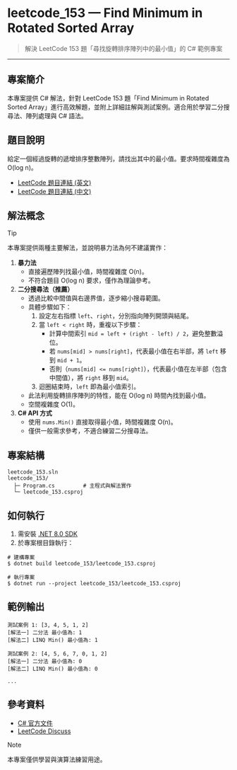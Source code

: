 # leetcode_153 — Find Minimum in Rotated Sorted Array

> 解決 LeetCode 153 題「尋找旋轉排序陣列中的最小值」的 C# 範例專案

---

## 專案簡介

本專案提供 C# 解法，針對 LeetCode 153 題「Find Minimum in Rotated Sorted Array」進行高效解題，並附上詳細註解與測試案例。適合用於學習二分搜尋法、陣列處理與 C# 語法。

## 題目說明

給定一個經過旋轉的遞增排序整數陣列，請找出其中的最小值。要求時間複雜度為 O(log n)。

- [LeetCode 題目連結 (英文)](https://leetcode.com/problems/find-minimum-in-rotated-sorted-array/)
- [LeetCode 題目連結 (中文)](https://leetcode.cn/problems/find-minimum-in-rotated-sorted-array/)

## 解法概念

> [!tip]
> 本專案提供兩種主要解法，並說明暴力法為何不建議實作：

1. **暴力法**
   - 直接遍歷陣列找最小值，時間複雜度 O(n)。
   - 不符合題目 O(log n) 要求，僅作為理論參考。
2. **二分搜尋法（推薦）**
   - 透過比較中間值與右邊界值，逐步縮小搜尋範圍。
   - 具體步驟如下：
     1. 設定左右指標 `left`、`right`，分別指向陣列開頭與結尾。
     2. 當 `left < right` 時，重複以下步驟：
        - 計算中間索引 `mid = left + (right - left) / 2`，避免整數溢位。
        - 若 `nums[mid] > nums[right]`，代表最小值在右半部，將 `left` 移到 `mid + 1`。
        - 否則（`nums[mid] <= nums[right]`），代表最小值在左半部（包含中間值），將 `right` 移到 `mid`。
     3. 迴圈結束時，`left` 即為最小值索引。
   - 此法利用旋轉排序陣列的特性，能在 O(log n) 時間內找到最小值。
   - 空間複雜度 O(1)。
3. **C# API 方式**
   - 使用 `nums.Min()` 直接取得最小值，時間複雜度 O(n)。
   - 僅供一般需求參考，不適合練習二分搜尋法。

## 專案結構

```
leetcode_153.sln
leetcode_153/
  ├─ Program.cs         # 主程式與解法實作
  └─ leetcode_153.csproj
```

## 如何執行

1. 需安裝 [.NET 8.0 SDK](https://dotnet.microsoft.com/download/dotnet/8.0)
2. 於專案根目錄執行：

```pwsh
# 建構專案
$ dotnet build leetcode_153/leetcode_153.csproj

# 執行專案
$ dotnet run --project leetcode_153/leetcode_153.csproj
```

## 範例輸出

```
測試案例 1: [3, 4, 5, 1, 2]
[解法一] 二分法 最小值為: 1
[解法二] LINQ Min() 最小值為: 1

測試案例 2: [4, 5, 6, 7, 0, 1, 2]
[解法一] 二分法 最小值為: 0
[解法二] LINQ Min() 最小值為: 0

...
```

## 參考資料

- [C# 官方文件](https://learn.microsoft.com/dotnet/csharp/)
- [LeetCode Discuss](https://leetcode.com/problems/find-minimum-in-rotated-sorted-array/discuss/)

> [!note]
> 本專案僅供學習與演算法練習用途。
